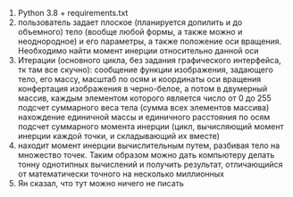 1. Python 3.8 + requirements.txt
2. пользователь задает плоское (планируется допилить и до объемного) тело (вообще любой формы, а также можно и неоднородное) и его параметры, а также положение оси вращения. Необходимо найти момент инерции относительно данной оси
3. Итерации (основного цикла, без задания графического интерфейса, тк там все скучно):
сообщение функции изображения, задающего тело, его массу, масштаб по осям и координаты оси вращения
конфертация изображения в черно-белое, а потом в двумерный массив, каждым элементом которого является число от 0 до 255
подсчет суммарного веса тела (сумма всех элементов массива)
нахождение единичной массы и единичного расстояния по осям
подсчет суммарного момента инерции (цикл, вычисляющий момент инерции каждой точки, и складывающий их вместе)
4. находит момент инерции вычислительным путем, разбивая тело на множество точек. Таким образом можно дать компьютеру делать тонну однотипных вычислений и получить результат, отличающийся от математически точного на несколько миллионных
5. Ян сказал, что тут можно ничего не писать
